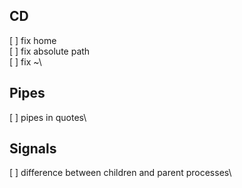 CD
----------------------

[ ] fix home\
[ ] fix absolute path\
[ ] fix ~\

Pipes
----------------------
[ ] pipes in quotes\

Signals
----------------------
[ ] difference between children and parent processes\